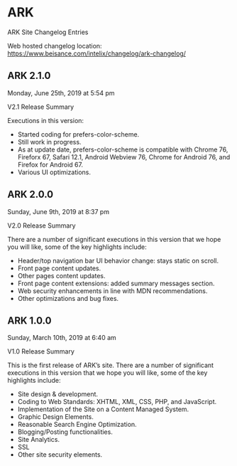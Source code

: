 # ARK
ARK Site Changelog Entries

Web hosted changelog location: https://www.beisance.com/intelix/changelog/ark-changelog/

## ARK 2.1.0
Monday, June 25th, 2019 at 5:54 pm

V2.1 Release Summary

Executions in this version:

- Started coding for prefers-color-scheme. 
- Still work in progress.
- As at update date, prefers-color-scheme is compatible with Chrome 76, Fireforx 67, Safari 12.1, Android Webview 76, Chrome for Android 76, and Firefox for Android 67.
- Various UI optimizations.

## ARK 2.0.0
Sunday, June 9th, 2019 at 8:37 pm

V2.0 Release Summary

There are a number of significant executions in this version that we hope you will like, some of the key highlights include:

- Header/top navigation bar UI behavior change: stays static on scroll.
- Front page content updates.
- Other pages content updates.
- Front page content extensions: added summary messages section.
- Web security enhancements in line with MDN recommendations.
- Other optimizations and bug fixes.

## ARK 1.0.0
Sunday, March 10th, 2019 at 6:40 am

V1.0 Release Summary

This is the first release of ARK’s site. There are a number of significant executions in this version that we hope you will like, some of the key highlights include:

- Site design & development.
- Coding to Web Standards: XHTML, XML, CSS, PHP, and JavaScript.
- Implementation of the Site on a Content Managed System.
- Graphic Design Elements.
- Reasonable Search Engine Optimization.
- Blogging/Posting functionalities.
- Site Analytics.
- SSL
- Other site security elements.
